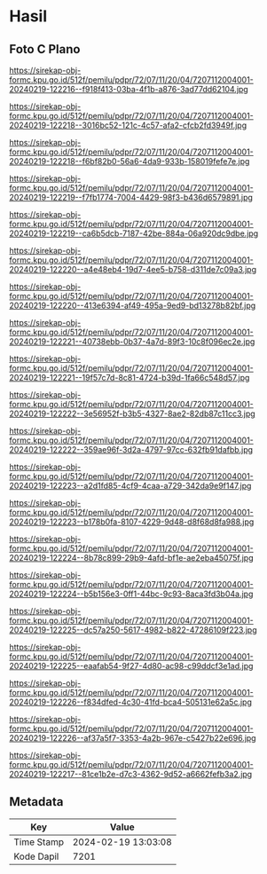 # Hasil

## Foto C Plano

https://sirekap-obj-formc.kpu.go.id/512f/pemilu/pdpr/72/07/11/20/04/7207112004001-20240219-122216--f918f413-03ba-4f1b-a876-3ad77dd62104.jpg

https://sirekap-obj-formc.kpu.go.id/512f/pemilu/pdpr/72/07/11/20/04/7207112004001-20240219-122218--3016bc52-121c-4c57-afa2-cfcb2fd3949f.jpg

https://sirekap-obj-formc.kpu.go.id/512f/pemilu/pdpr/72/07/11/20/04/7207112004001-20240219-122218--f6bf82b0-56a6-4da9-933b-158019fefe7e.jpg

https://sirekap-obj-formc.kpu.go.id/512f/pemilu/pdpr/72/07/11/20/04/7207112004001-20240219-122219--f7fb1774-7004-4429-98f3-b436d6579891.jpg

https://sirekap-obj-formc.kpu.go.id/512f/pemilu/pdpr/72/07/11/20/04/7207112004001-20240219-122219--ca6b5dcb-7187-42be-884a-06a920dc9dbe.jpg

https://sirekap-obj-formc.kpu.go.id/512f/pemilu/pdpr/72/07/11/20/04/7207112004001-20240219-122220--a4e48eb4-19d7-4ee5-b758-d311de7c09a3.jpg

https://sirekap-obj-formc.kpu.go.id/512f/pemilu/pdpr/72/07/11/20/04/7207112004001-20240219-122220--413e6394-af49-495a-9ed9-bd13278b82bf.jpg

https://sirekap-obj-formc.kpu.go.id/512f/pemilu/pdpr/72/07/11/20/04/7207112004001-20240219-122221--40738ebb-0b37-4a7d-89f3-10c8f096ec2e.jpg

https://sirekap-obj-formc.kpu.go.id/512f/pemilu/pdpr/72/07/11/20/04/7207112004001-20240219-122221--19f57c7d-8c81-4724-b39d-1fa66c548d57.jpg

https://sirekap-obj-formc.kpu.go.id/512f/pemilu/pdpr/72/07/11/20/04/7207112004001-20240219-122222--3e56952f-b3b5-4327-8ae2-82db87c11cc3.jpg

https://sirekap-obj-formc.kpu.go.id/512f/pemilu/pdpr/72/07/11/20/04/7207112004001-20240219-122222--359ae96f-3d2a-4797-97cc-632fb91dafbb.jpg

https://sirekap-obj-formc.kpu.go.id/512f/pemilu/pdpr/72/07/11/20/04/7207112004001-20240219-122223--a2d1fd85-4cf9-4caa-a729-342da9e9f147.jpg

https://sirekap-obj-formc.kpu.go.id/512f/pemilu/pdpr/72/07/11/20/04/7207112004001-20240219-122223--b178b0fa-8107-4229-9d48-d8f68d8fa988.jpg

https://sirekap-obj-formc.kpu.go.id/512f/pemilu/pdpr/72/07/11/20/04/7207112004001-20240219-122224--8b78c899-29b9-4afd-bf1e-ae2eba45075f.jpg

https://sirekap-obj-formc.kpu.go.id/512f/pemilu/pdpr/72/07/11/20/04/7207112004001-20240219-122224--b5b156e3-0ff1-44bc-9c93-8aca3fd3b04a.jpg

https://sirekap-obj-formc.kpu.go.id/512f/pemilu/pdpr/72/07/11/20/04/7207112004001-20240219-122225--dc57a250-5617-4982-b822-47286109f223.jpg

https://sirekap-obj-formc.kpu.go.id/512f/pemilu/pdpr/72/07/11/20/04/7207112004001-20240219-122225--eaafab54-9f27-4d80-ac98-c99ddcf3e1ad.jpg

https://sirekap-obj-formc.kpu.go.id/512f/pemilu/pdpr/72/07/11/20/04/7207112004001-20240219-122226--f834dfed-4c30-41fd-bca4-505131e62a5c.jpg

https://sirekap-obj-formc.kpu.go.id/512f/pemilu/pdpr/72/07/11/20/04/7207112004001-20240219-122226--af37a5f7-3353-4a2b-967e-c5427b22e696.jpg

https://sirekap-obj-formc.kpu.go.id/512f/pemilu/pdpr/72/07/11/20/04/7207112004001-20240219-122217--81ce1b2e-d7c3-4362-9d52-a6662fefb3a2.jpg


## Metadata

| Key        | Value               |
| ---------- | ------------------- |
| Time Stamp | 2024-02-19 13:03:08 |
| Kode Dapil | 7201                |



